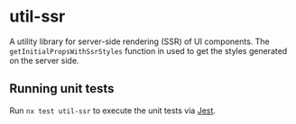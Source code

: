 # util-ssr

A utility library for server-side rendering (SSR) of UI components.
The `getInitialPropsWithSsrStyles` function in used to get the styles generated on the server side.

## Running unit tests

Run `nx test util-ssr` to execute the unit tests via [Jest](https://jestjs.io).

